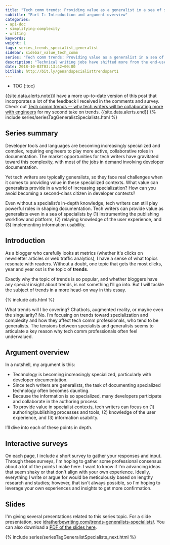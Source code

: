 ```yaml
---
title: "Tech comm trends: Providing value as a generalist in a sea of specialists (Part I)"
subtitle: "Part I: Introduction and argument overview"
categories:
- api-doc
- simplifying-complexity
- writing
keywords:
weight: 1
tags: series_trends_specialist_generalist
sidebar: sidebar_value_tech_comm
series: "Tech comm trends: Providing value as a generalist in a sea of specialists"
description: "Technical writing jobs have shifted more from the end-user domain to the developer domain. This creates challenges because most technical writers are generalists, not specialists, when it comes to technology they document. In these specialist contexts, technical writers can add value by focusing on authoring/publishing processes and tools, knowledge of the user experience, and information usability."
date: 2018-10-03T03:13:42+00:00
bitlink: http://bit.ly/genandspecialisttrendspart1
---
```


* TOC
{:toc}

{{site.data.alerts.note}}I have a more up-to-date version of this post that incorporates a lot of the feedback I received in the comments and survey. Check out <a href='https://idratherbewriting.com/2018/10/09/tech-comm-trends-more-collaboration-with-engineers/'>Tech comm trends -- why tech writers will be collaborating more with engineers</a> for my second take on trends. {{site.data.alerts.end}}
{% include series/seriesTagGeneralistSpecialists.html %}

## Series summary

Developer tools and languages are becoming increasingly specialized and complex, requiring engineers to play more active, collaborative roles in documentation. The market opportunities for tech writers have gravitated toward this complexity, with most of the jobs in demand involving developer documentation.

Yet tech writers are typically generalists, so they face real challenges when it comes to providing value in these specialized contexts. What value can generalists provide in a world of increasing specialization? How can you avoid becoming a second-class citizen in developer contexts?

Even without a specialist’s in-depth knowledge, tech writers can still play powerful roles in shaping documentation. Tech writers can provide value as generalists even in a sea of specialists by (1) instrumenting the publishing workflow and platform, (2) relaying knowledge of the user experience, and (3) implementing information usability.

## Introduction

As a blogger who carefully looks at metrics (whether it's clicks on newsletter articles or web traffic analytics), I have a sense of what topics resonate with readers. Without a doubt, one topic that gets the most clicks, year and year out is the topic of **trends**.

Exactly why the topic of trends is so popular, and whether bloggers have any special insight about trends, is not something I’ll go into. But I will tackle the subject of trends in a more head-on way in this essay.

{% include ads.html %}

What trends will I be covering? Chatbots, augmented reality, or maybe even the singularity? No. I’m focusing on trends toward specialization and complexity and how they affect tech comm professionals, who tend to be generalists. The tensions between specialists and generalists seems to articulate a key reason why tech comm professionals often feel undervalued.

## Argument overview

In a nutshell, my argument is this:

* Technology is becoming increasingly specialized, particularly with developer documentation.
* Since tech writers are generalists, the task of documenting specialized technology often becomes daunting.
* Because the information is so specialized, many developers participate and collaborate in the authoring process.
* To provide value in specialist contexts, tech writers can focus on (1) authoring/publishing processes and tools, (2) knowledge of the user experience, and (3) information usability.

I’ll dive into each of these points in depth.



## Interactive surveys

On each page, I include a short survey to gather your responses and input. Through these surveys, I'm hoping to gather some professional consensus about a lot of the points I make here. I want to know if I'm advancing ideas that seem shaky or that don't align with your own experience. Ideally, everything I write or argue for would be meticulously based on lengthy research and studies; however, that isn't always possible, so I'm hoping to leverage your own experiences and insights to get more confirmation.

## Slides

I'm giving several presentations related to this series topic. For a slide presentation, see [idratherbewriting.com/trends-generalists-specialists/](/trends-generalists-specialists/index.html). You can also download a [PDF of the slides here](/trends-generalists-specialists/trends_generalist_specialist.pdf).

{% include series/seriesTagGeneralistSpecialists_next.html %}
